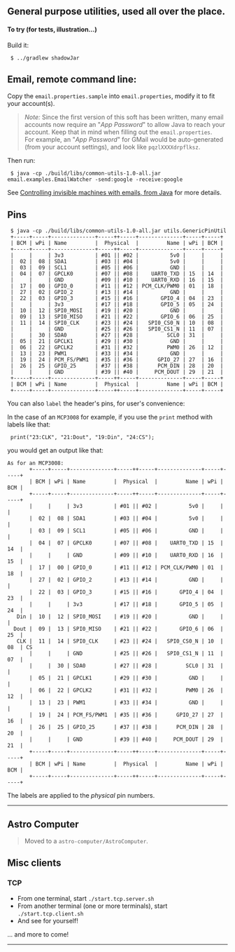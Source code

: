 ## General purpose utilities, used all over the place.


#### To try (for tests, illustration...)

Build it:
```
 $ ../gradlew shadowJar
```

## Email, remote command line:
Copy the `email.properties.sample` into `email.properties`, modify it to fit your account(s). 
> _Note:_ 
> Since the first version of this soft has been written, many email accounts now require
> an "_App Password_" to allow Java to reach your account. Keep that in mind when filling out the `email.properties`.  
> For example, an "_App Password_" for GMail would be auto-generated (from your account settings), and look like `pqzlXXXXdrpflksz`.  

Then run:
```
 $ java -cp ./build/libs/common-utils-1.0-all.jar email.examples.EmailWatcher -send:google -receive:google
```
See [Controlling invisible machines with emails, from Java](http://hocus-blogus.blogspot.com/2018/04/controlling-invisible-machines-with.html) for more details.



## Pins
```
 $ java -cp ./build/libs/common-utils-1.0-all.jar utils.GenericPinUtil
 +-----+-----+--------------+-----++-----+--------------+-----+-----+
 | BCM | wPi | Name         |  Physical  |         Name | wPi | BCM |
 +-----+-----+--------------+-----++-----+--------------+-----+-----+
 |     |     | 3v3          | #01 || #02 |          5v0 |     |     |
 |  02 |  08 | SDA1         | #03 || #04 |          5v0 |     |     |
 |  03 |  09 | SCL1         | #05 || #06 |          GND |     |     |
 |  04 |  07 | GPCLK0       | #07 || #08 |    UART0_TXD | 15  | 14  |
 |     |     | GND          | #09 || #10 |    UART0_RXD | 16  | 15  |
 |  17 |  00 | GPIO_0       | #11 || #12 | PCM_CLK/PWM0 | 01  | 18  |
 |  27 |  02 | GPIO_2       | #13 || #14 |          GND |     |     |
 |  22 |  03 | GPIO_3       | #15 || #16 |       GPIO_4 | 04  | 23  |
 |     |     | 3v3          | #17 || #18 |       GPIO_5 | 05  | 24  |
 |  10 |  12 | SPI0_MOSI    | #19 || #20 |          GND |     |     |
 |  09 |  13 | SPI0_MISO    | #21 || #22 |       GPIO_6 | 06  | 25  |
 |  11 |  14 | SPI0_CLK     | #23 || #24 |   SPI0_CS0_N | 10  | 08  |
 |     |     | GND          | #25 || #26 |   SPI0_CS1_N | 11  | 07  |
 |     |  30 | SDA0         | #27 || #28 |         SCL0 | 31  |     |
 |  05 |  21 | GPCLK1       | #29 || #30 |          GND |     |     |
 |  06 |  22 | GPCLK2       | #31 || #32 |         PWM0 | 26  | 12  |
 |  13 |  23 | PWM1         | #33 || #34 |          GND |     |     |
 |  19 |  24 | PCM_FS/PWM1  | #35 || #36 |      GPIO_27 | 27  | 16  |
 |  26 |  25 | GPIO_25      | #37 || #38 |      PCM_DIN | 28  | 20  |
 |     |     | GND          | #39 || #40 |     PCM_DOUT | 29  | 21  |
 +-----+-----+--------------+-----++-----+--------------+-----+-----+
 | BCM | wPi | Name         |  Physical  |         Name | wPi | BCM |
 +-----+-----+--------------+-----++-----+--------------+-----+-----+
```

You can also `label` the header's pins, for user's convenience:

In the case of an `MCP3008` for example, if you use the `print` method with labels like that:
```
 print("23:CLK", "21:Dout", "19:Din", "24:CS");
```
you would get an output like that:
```
As for an MCP3008:
       +-----+-----+--------------+-----++-----+--------------+-----+-----+
       | BCM | wPi | Name         |  Physical  |         Name | wPi | BCM |
       +-----+-----+--------------+-----++-----+--------------+-----+-----+
       |     |     | 3v3          | #01 || #02 |          5v0 |     |     |
       |  02 |  08 | SDA1         | #03 || #04 |          5v0 |     |     |
       |  03 |  09 | SCL1         | #05 || #06 |          GND |     |     |
       |  04 |  07 | GPCLK0       | #07 || #08 |    UART0_TXD | 15  | 14  |
       |     |     | GND          | #09 || #10 |    UART0_RXD | 16  | 15  |
       |  17 |  00 | GPIO_0       | #11 || #12 | PCM_CLK/PWM0 | 01  | 18  |
       |  27 |  02 | GPIO_2       | #13 || #14 |          GND |     |     |
       |  22 |  03 | GPIO_3       | #15 || #16 |       GPIO_4 | 04  | 23  |
       |     |     | 3v3          | #17 || #18 |       GPIO_5 | 05  | 24  |
   Din |  10 |  12 | SPI0_MOSI    | #19 || #20 |          GND |     |     |
  Dout |  09 |  13 | SPI0_MISO    | #21 || #22 |       GPIO_6 | 06  | 25  |
   CLK |  11 |  14 | SPI0_CLK     | #23 || #24 |   SPI0_CS0_N | 10  | 08  | CS
       |     |     | GND          | #25 || #26 |   SPI0_CS1_N | 11  | 07  |
       |     |  30 | SDA0         | #27 || #28 |         SCL0 | 31  |     |
       |  05 |  21 | GPCLK1       | #29 || #30 |          GND |     |     |
       |  06 |  22 | GPCLK2       | #31 || #32 |         PWM0 | 26  | 12  |
       |  13 |  23 | PWM1         | #33 || #34 |          GND |     |     |
       |  19 |  24 | PCM_FS/PWM1  | #35 || #36 |      GPIO_27 | 27  | 16  |
       |  26 |  25 | GPIO_25      | #37 || #38 |      PCM_DIN | 28  | 20  |
       |     |     | GND          | #39 || #40 |     PCM_DOUT | 29  | 21  |
       +-----+-----+--------------+-----++-----+--------------+-----+-----+
       | BCM | wPi | Name         |  Physical  |         Name | wPi | BCM |
       +-----+-----+--------------+-----++-----+--------------+-----+-----+

```

The labels are applied to the *physical* pin numbers.

---
## Astro Computer
> Moved to a `astro-computer/AstroComputer`.


## Misc clients
### TCP
- From one terminal, start `./start.tcp.server.sh`
- From another terminal (one or more terminals), start `./start.tcp.client.sh`
- And see for yourself!

... and more to come!

---
